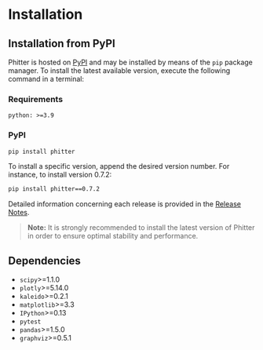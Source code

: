 # Installation

## Installation from PyPI

Phitter is hosted on [PyPI](https://pypi.org/project/phitter/) and may be installed by means of the `pip` package manager. To install the latest available version, execute the following command in a terminal:

### Requirements

```console
python: >=3.9
```

### PyPI

```bash
pip install phitter
```

To install a specific version, append the desired version number. For instance, to install version 0.7.2:

```bash
pip install phitter==0.7.2
```

Detailed information concerning each release is provided in the [Release Notes](/release/release-main.md).

> **Note:** It is strongly recommended to install the latest version of Phitter in order to ensure optimal stability and performance.

## Dependencies

- `scipy`>=1.1.0
- `plotly`>=5.14.0
- `kaleido`>=0.2.1
- `matplotlib`>=3.3
- `IPython`>=0.13
- `pytest`
- `pandas`>=1.5.0
- `graphviz`>=0.5.1